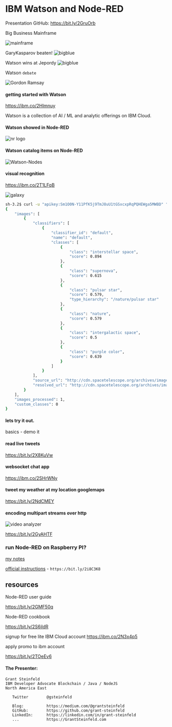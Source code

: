 # IBM Watson and Node-RED
Presentation GitHub: https://bit.ly/2GruOrb



Big Business Mainframe

![mainframe](./resources/images/mainframe.jpg)


GaryKasparov beaten!
![bigblue](./resources/images/GaryKasparov-vs-DeepBlue.png)

Watson wins at Jepordy
![bigblue](./resources/images/big-blue.jpg)

Watson `debate`

![Gordon Ramsay](./resources/images/ramsy-debate-watson.jpg)


#### getting started with Watson
https://ibm.co/2Hlmnuy

Watson is a collection of AI / ML and analytic offerings on IBM Cloud.

#### Watson showed in Node-RED
![nr logo](./resources/images/node-red.png)

#### Watson catalog items on Node-RED
![Watson-Nodes](./resources/images/Watson-Nodes.gif)



#### visual recognition
https://ibm.co/2T1LFqB

![galaxy](./resources/images/potw1805a.jpg)


```sh
sh-3.2$ curl -u "apikey:Sm1O0N-Y11PfK5j9TmJ8uU1tGSxcxpRqPQHEWga5MWBD" "https://gateway.watsonplatform.net/visual-recognition/api/v3/classify?url=http://cdn.spacetelescope.org/archives/images/screen/potw1805a.jpg&version=2018-03-19"
{
    "images": [
        {
            "classifiers": [
                {
                    "classifier_id": "default",
                    "name": "default",
                    "classes": [
                        {
                            "class": "interstellar space",
                            "score": 0.894
                        },
                        {
                            "class": "supernova",
                            "score": 0.615
                        },
                        {
                            "class": "pulsar star",
                            "score": 0.579,
                            "type_hierarchy": "/nature/pulsar star"
                        },
                        {
                            "class": "nature",
                            "score": 0.579
                        },
                        {
                            "class": "intergalactic space",
                            "score": 0.5
                        },
                        {
                            "class": "purple color",
                            "score": 0.639
                        }
                    ]
                }
            ],
            "source_url": "http://cdn.spacetelescope.org/archives/images/screen/potw1805a.jpg",
            "resolved_url": "http://cdn.spacetelescope.org/archives/images/screen/potw1805a.jpg"
        }
    ],
    "images_processed": 1,
    "custom_classes": 0
}
```


#### lets try it out.
basics - demo it

#### read live tweets
https://bit.ly/2X8KuVw

#### websocket chat app
https://ibm.co/2SHrWNy

#### tweet my weather at my location googlemaps 
https://bit.ly/2NdCMEY

#### encoding multipart streams over http

![video analyzer](./resources/images/stream_via_nodered_dashboard.png)

https://bit.ly/2GyAHTF

### run Node-RED on Raspberry PI?
[my notes](./PI.README.md)

[official instructions](https://bit.ly/2i8C3K8) - ```https://bit.ly/2i8C3K8 ```

## resources
Node-RED user guide

https://bit.ly/2GMF50q

Node-RED cookbook

https://bit.ly/2S6ildR

signup for free lite IBM Cloud account
https://ibm.co/2N3x4p5

apply promo to ibm account

https://bit.ly/2TOeEv6

#### The Presenter: 
```
Grant Steinfeld
IBM Developer Advocate Blockchain / Java / NodeJS
North America East

   Twitter        @gsteinfeld
 
   Blog:          https://medium.com/@grantsteinfeld     
   GitHub:        https://github.com/grant-steinfeld
   LinkedIn:      https://linkedin.com/in/grant-steinfeld
   ...            https://GrantSteinfeld.com
   ```

